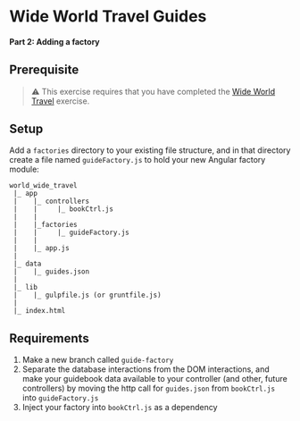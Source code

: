 # Wide World Travel Guides

#### Part 2: Adding a factory

## Prerequisite

> :warning: This exercise requires that you have completed the [Wide World Travel](./MF_WIDE_WORLD_TRAVEL.md) exercise.

## Setup

Add a `factories` directory to your existing file structure, and in that directory create a file named `guideFactory.js` to hold your new Angular factory module:

```
world_wide_travel
 |_ app
 |    |_ controllers
 |    |     |_ bookCtrl.js
 |    |
 |    |_factories
 |    |     |_ guideFactory.js
 |    |
 |    |_ app.js
 |
 |_ data
 |    |_ guides.json
 |
 |_ lib
 |    |_ gulpfile.js (or gruntfile.js)
 |
 |_ index.html
```

## Requirements

1. Make a new branch called `guide-factory`  
1. Separate the database interactions from the DOM interactions, and make your guidebook data available to your controller (and other, future controllers) by moving the http call for `guides.json` from `bookCtrl.js` into `guideFactory.js`
1. Inject your factory into `bookCtrl.js` as a dependency

